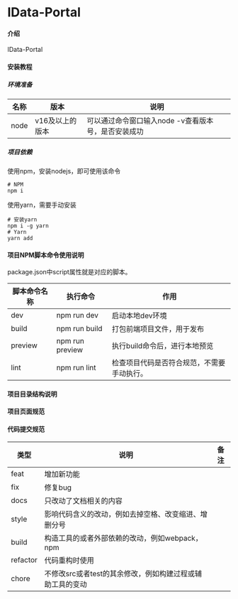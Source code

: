 # IData-Portal

#### 介绍
IData-Portal

#### 安装教程

##### 环境准备

| 名称 | 版本            | 说明                                                |
| ---- | --------------- | --------------------------------------------------- |
| node | v16及以上的版本 | 可以通过命令窗口输入node -v查看版本号，是否安装成功 |

##### 项目依赖

使用npm，安装nodejs，即可使用该命令

```
# NPM
npm i
```

使用yarn，需要手动安装

```
# 安装yarn
npm i -g yarn
# Yarn
yarn add
```

#### 项目NPM脚本命令使用说明

package.json中script属性就是对应的脚本。

| 脚本命令名称 | 执行命令        | 作用                                       |
| ------------ | --------------- | ------------------------------------------ |
| dev          | npm run dev     | 启动本地dev环境                            |
| build        | npm run build   | 打包前端项目文件，用于发布                 |
| preview      | npm run preview | 执行build命令后，进行本地预览              |
| lint         | npm run lint    | 检查项目代码是否符合规范，不需要手动执行。 |

#### 项目目录结构说明

#### 项目页面规范

#### 代码提交规范

| 类型     | 说明                                                      | 备注 |
| -------- | --------------------------------------------------------- | ---- |
| feat     | 增加新功能                                                |      |
| fix      | 修复bug                                                   |      |
| docs     | 只改动了文档相关的内容                                    |      |
| style    | 影响代码含义的改动，例如去掉空格、改变缩进、增删分号      |      |
| build    | 构造工具的或者外部依赖的改动，例如webpack，npm            |      |
| refactor | 代码重构时使用                                            |      |
| chore    | 不修改src或者test的其余修改，例如构建过程或辅助工具的变动 |      |

#### 